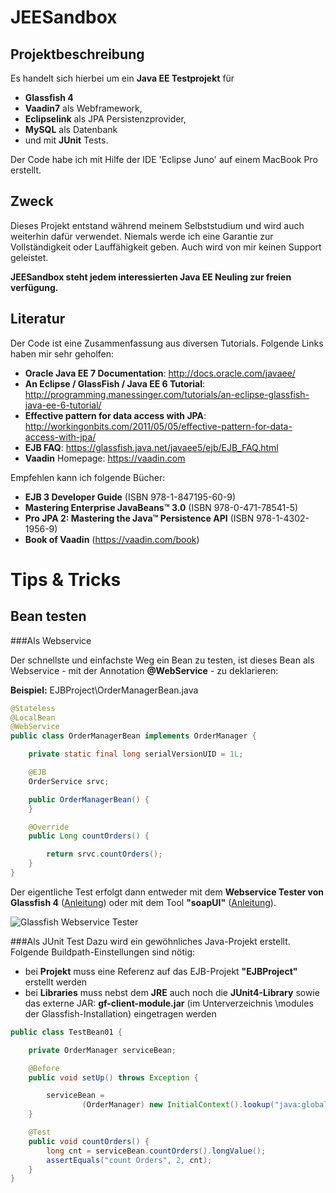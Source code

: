 JEESandbox
==========

Projektbeschreibung
-------------------
Es handelt sich hierbei um ein **Java EE Testprojekt** für 

- **Glassfish 4** 
- **Vaadin7** als Webframework, 
- **Eclipselink** als JPA Persistenzprovider, 
- **MySQL** als Datenbank 
- und mit **JUnit** Tests. 

Der Code habe ich mit Hilfe der IDE 'Eclipse Juno' auf einem MacBook Pro erstellt. 

Zweck
-----
Dieses Projekt entstand während meinem Selbststudium und wird auch weiterhin dafür verwendet. Niemals werde ich eine Garantie zur Vollständigkeit oder Lauffähigkeit geben. Auch wird von mir keinen Support geleistet. 

**JEESandbox steht jedem interessierten Java EE Neuling zur freien verfügung.** 

Literatur
---------
Der Code ist eine Zusammenfassung aus diversen Tutorials. Folgende Links haben mir sehr geholfen:

- **Oracle Java EE 7 Documentation**: http://docs.oracle.com/javaee/
- **An Eclipse / GlassFish / Java EE 6 Tutorial**: http://programming.manessinger.com/tutorials/an-eclipse-glassfish-java-ee-6-tutorial/
- **Effective pattern for data access with JPA**: http://workingonbits.com/2011/05/05/effective-pattern-for-data-access-with-jpa/
- **EJB FAQ**: https://glassfish.java.net/javaee5/ejb/EJB_FAQ.html
- **Vaadin** Homepage: https://vaadin.com

Empfehlen kann ich folgende Bücher:

- **EJB 3 Developer Guide** (ISBN 978-1-847195-60-9)
- **Mastering EnterpriseJavaBeans™ 3.0** (ISBN 978-0-471-78541-5)
- **Pro JPA 2: Mastering the Java™Persistence API** (ISBN 978-1-4302-1956-9)
- **Book of Vaadin** (https://vaadin.com/book)



Tips & Tricks
=============

Bean testen
-----------

###Als Webservice

Der schnellste und einfachste Weg ein Bean zu testen, ist dieses Bean als Webservice - mit der Annotation **@WebService** - zu deklarieren:

**Beispiel:** EJBProject\OrderManagerBean.java

```java
@Stateless
@LocalBean
@WebService
public class OrderManagerBean implements OrderManager {

	private static final long serialVersionUID = 1L;

	@EJB
	OrderService srvc;

	public OrderManagerBean() {
	}

	@Override
	public Long countOrders() {

		return srvc.countOrders();
	}
}
```

Der eigentliche Test erfolgt dann entweder mit dem **Webservice Tester von Glassfish 4** ([Anleitung](http://programming.manessinger.com/tutorials/an-eclipse-glassfish-java-ee-6-tutorial/#heading_toc_j_22)) oder mit dem Tool **"soapUI"** ([Anleitung](http://programming.manessinger.com/tutorials/an-eclipse-glassfish-java-ee-6-tutorial/#heading_toc_j_23)).

![Glassfish Webservice Tester](https://github.com/deezaster/JEESandbox/tree/master/docs/gf_webservice_tester.png)


###Als JUnit Test
Dazu wird ein gewöhnliches Java-Projekt erstellt. Folgende Buildpath-Einstellungen sind nötig:
- bei **Projekt** muss eine Referenz auf das EJB-Projekt **"EJBProject"** erstellt werden
- bei **Libraries** muss nebst dem **JRE** auch noch die **JUnit4-Library** sowie das externe JAR: **gf-client-module.jar** (im Unterverzeichnis \modules der Glassfish-Installation) eingetragen werden

```java
public class TestBean01 {

	private OrderManager serviceBean;

	@Before
	public void setUp() throws Exception {

		serviceBean =
				(OrderManager) new InitialContext().lookup("java:global/EARApp/EJBProject/OrderManagerBean!ch.x3m.beans.OrderManager");
	}

	@Test
	public void countOrders() {
		long cnt = serviceBean.countOrders().longValue();
		assertEquals("count Orders", 2, cnt);
	}
}
```


